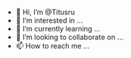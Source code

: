 - 👋 Hi, I’m @Titusru
- 👀 I’m interested in ...
- 🌱 I’m currently learning ...
- 💞️ I’m looking to collaborate on ...
- 📫 How to reach me ...

<!---
Titusru/Titusru is a ✨ special ✨ repository because its `README.md` (this file) appears on your GitHub profile.
You can click the Preview link to take a look at your changes.
--->
